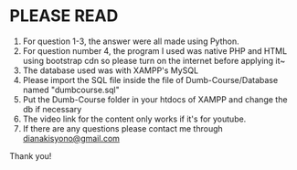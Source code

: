 # PLEASE READ
  1. For question 1-3, the answer were all made using Python.
  2. For question number 4, the program I used was native PHP and HTML using bootstrap cdn so please turn on the internet before applying it~
  3. The database used was with XAMPP's MySQL
  4. Please import the SQL file inside the file of Dumb-Course/Database named "dumbcourse.sql"
  5. Put the Dumb-Course folder in your htdocs of XAMPP and change the db if necessary
  6. The video link for the content only works if it's for youtube.
  7. If there are any questions please contact me through dianakisyono@gmail.com

  Thank you!
